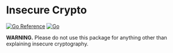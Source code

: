 # Insecure Crypto

[![Go Reference](https://pkg.go.dev/badge/github.com/sgmenda/insecurecrypto.svg)](https://pkg.go.dev/github.com/sgmenda/insecurecrypto)
[![Go](https://github.com/sgmenda/insecurecrypto/actions/workflows/go.yml/badge.svg)](https://github.com/sgmenda/insecurecrypto/actions/workflows/go.yml)

**WARNING.** Please do not use this package for anything other than explaining insecure cryptography.
